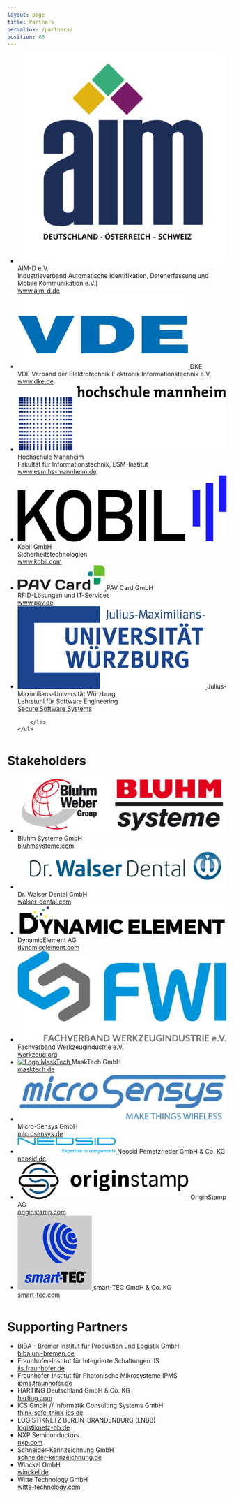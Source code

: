 ```yaml
---
layout: page
title: Partners
permalink: /partners/
position: 60
---
```

<div id="partners">
    <ul class="partners">
        <li>
            <a href="https://www.aim-d.de/">
                <img src="/assets/images/DE-OS-SCH_noTagline.svg" alt="Logo AIM-D" />
            </a>
            AIM-D e.V.<br>
            Industrieverband Automatische Identifikation, Datenerfassung und Mobile Kommunikation e.V.)<br>
            <a href="https://www.aim-d.de/">www.aim-d.de</a>
        </li>
        <li>
            <a href="https://www.dke.de/de">
                <img src="/assets/images/VDE_Logo (1).svg" alt="Logo DKE" />
            </a>
            DKE<br>
            VDE Verband der Elektrotechnik Elektronik Informationstechnik e.V.<br>
            <a href="https://www.dke.de/de">www.dke.de</a>
        </li>
        <li>
            <a href="https://www.esm.hs-mannheim.de/institut.html">
                <img src="/assets/images/hm_CO_023_1-5.png" alt="Logo Hochschule Mannheim" />
            </a>
            Hochschule Mannheim<br>
            Fakultät für Informationstechnik, ESM-Institut<br>
            <a href="https://www.esm.hs-mannheim.de/institut.html">www.esm.hs-mannheim.de</a>
        </li>
        <li>
            <a href="https://www.kobil.com/en/index.html">
                <img src="/assets/images/KOBIL_Logo_Black.png" alt="Logo Kobil GmbH" />        
            </a>
            Kobil GmbH<br>
            Sicherheitstechnologien<br>
            <a href="https://www.kobil.com/en/index.html">www.kobil.com</a>
        </li>
        <li>
            <a href="https://www.pav.de/">
                <img src="/assets/images/logo-pav-card.jpg" alt="Logo PAV Card GmbH" />
            </a>
            PAV Card GmbH<br>
            RFID-Lösungen und IT-Services<br>
            <a href="https://www.pav.de/">www.pav.de</a>
        </li>
        <li>
            <a href="https://se.informatik.uni-wuerzburg.de">
                <img src="/assets/images/logo-uniwue.svg" alt="Logo Uni Würzburg" />
            </a>
            Julius-Maximilians-Universität Würzburg<br>
            Lehrstuhl für Software Engineering<br>
            <a href="https://se.informatik.uni-wuerzburg.de/secure-software-systems-group/secure-software-systems-group/">Secure Software Systems</a>
            
        </li>
    </ul>
</div>

<div id="stakeholders" style="margin-top: 3rem">
    <h1 class="post-title">Stakeholders</h1>
    <ul class="partners">
        <li>
            <a href="https://bluhmsysteme.com/faelschungssicherheit">
                <img src="/assets/images/bluhm_group_logo.jpg" alt="Logo Bluhm Systeme" />
            </a>
            Bluhm Systeme GmbH<br/>
            <a href="https://www.bluhmsysteme.com/faelschungssicherheit.html">bluhmsysteme.com</a>
        </li>
        <li>
            <a href="https://www.walser-dental.com">
                <img src="/assets/images/Dr-Walser-Dental-Logo.jpg" alt="Logo Dr. Walser Dental" />
            </a>
            Dr. Walser Dental GmbH<br/>
            <a href="https://www.walser-dental.com">walser-dental.com</a>
        </li>
        <li>
            <a href="https://www.dynamicelement.com">
                <img src="/assets/images/Dynamic-Element-Logo.png" alt="Logo Dynamic Element" />
            </a>
            DynamicElement AG<br/>
            <a href="https://www.dynamicelement.com/">dynamicelement.com</a>
        </li>
        <li>
            <a href="https://www.werkzeug.org/de/home.html">
                <img src="/assets/images/fwi-logo.png" alt="Fachverband Werkzeugindustrie e.V." />
            </a>
            Fachverband Werkzeugindustrie e.V.<br/>
            <a href="https://www.werkzeug.org/de/home.html">werkzeug.org</a>
        </li>
        <li>
            <a href="http://www.masktech.de/">
                <img src="/assets/images/MASKTECH_LOGO_CMYK_A.jpg" alt="Logo MaskTech" />
            </a>
            MaskTech GmbH<br/>
            <a href="http://www.masktech.de/">masktech.de</a>
        </li>
        <li>
            <a href="https://www.microsensys.de/">
                <img src="/assets/images/Microsensys_Coporate-Logo_1000x231.png" alt="Logo Micro-Sensys" />
            </a>
            Micro-Sensys GmbH<br/>
            <a href="https://www.microsensys.de/">microsensys.de</a>
        </li>
        <li>
            <a href="https://neosid.de/">
                <img src="/assets/images/neosid.png" alt="Logo Neosid" />
            </a>
            Neosid Pemetzrieder GmbH & Co. KG<br/>
            <a href="https://neosid.de/">neosid.de</a>
        </li>
        <li>
            <a href="https://originstamp.com/">
                <img src="/assets/images/OriginStamp-Logo.png" alt="Logo OriginStamp" />
            </a>
            OriginStamp AG<br/>
            <a href="https://originstamp.com/">originstamp.com</a>
        </li>
        <li>
            <a href="https://smart-tec.com/de">
                <img src="/assets/images/smart-TEC_Logo_4c.png" alt="Logo smart-TEC" />
            </a>
            smart-TEC GmbH & Co. KG<br/>
            <a href="https://smart-tec.com/de/">smart-tec.com</a>
        </li>
    </ul>
</div>
<div id="supporting-partners" style="margin-top: 3rem">
    <h1 class="post-title">Supporting Partners</h1>
    <ul class="partners">
        <li>BIBA - Bremer Institut für Produktion und Logistik GmbH
            <br/>
            <a href="https://www.biba.uni-bremen.de">biba.uni-bremen.de</a>
        </li>
        <li>
Fraunhofer-Institut für Integrierte Schaltungen IIS
            <br/>
            <a href="https://www.iis.fraunhofer.de">iis.fraunhofer.de</a>
        </li>
        <li>
Fraunhofer-Institut für Photonische Mikrosysteme IPMS
            <br/>
            <a href="https://www.ipms.fraunhofer.de">ipms.fraunhofer.de</a>
        </li>
        <li>
HARTING Deutschland GmbH & Co. KG
            <br/>
            <a href="https://www.harting.com/DE/de">harting.com</a>
        </li>
        <li>
ICS GmbH // Informatik Consulting Systems GmbH
            <br/>
            <a href="https://www.think-safe-think-ics.de">think-safe-think-ics.de</a>
        </li>
        <li>
LOGISTIKNETZ BERLIN-BRANDENBURG (LNBB)
            <br/>
            <a href="https://www.logistiknetz-bb.de">logistiknetz-bb.de</a>
        </li>
        <li>
NXP Semiconductors
            <br/>
            <a href="https://www.nxp.com">nxp.com</a>
        </li>
        <li>
Schneider-Kennzeichnung GmbH
            <br/>
            <a href="https://www.schneider-kennzeichnung.de">schneider-kennzeichnung.de</a>
        </li>
        <li>
Winckel GmbH
            <br/>
            <a href="https://www.winckel.de">winckel.de</a>
        </li>
        <li>
Witte Technology GmbH
            <br/>
            <a href="https://www.witte-technology.com">witte-technology.com</a>
        </li>
    </ul>
</div>
